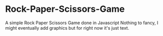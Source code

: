 # Rock-Paper-Scissors-Game
A simple Rock Paper Scissors Game done in Javascript
Nothing to fancy, I might eventually add graphics but for right now it's just text.
